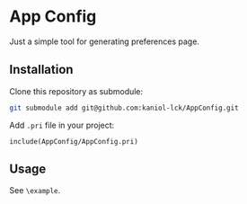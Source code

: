 # App Config

Just a simple tool for generating preferences page.

## Installation

Clone this repository as submodule:

```bash
git submodule add git@github.com:kaniol-lck/AppConfig.git
```

Add `.pri` file in your project:

```
include(AppConfig/AppConfig.pri)
```

## Usage

See `\example`.
